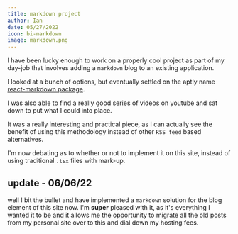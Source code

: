 ```yaml
---
title: markdown project
author: Ian
date: 05/27/2022
icon: bi-markdown
image: markdown.png
---
```


I have been lucky enough to work on a properly cool project as part of my day-job that involves adding a `markdown` blog to an existing application.

I looked at a bunch of options, but eventually settled on the aptly name [react-markdown package](https://github.com/remarkjs/react-markdown).

I was also able to find a really good series of videos on youtube and sat down to put what I could into place.

It was a really interesting and practical piece, as I can actually see the benefit of using this methodology instead of other `RSS feed` based alternatives.

I'm now debating as to whether or not to implement it on this site, instead of using traditional `.tsx` files with mark-up.

## update - 06/06/22

well I bit the bullet and have implemented a `markdown` solution for the blog element of this site now. I'm **super** pleased with it, as it's everything I wanted it to be and it allows me the opportunity
to migrate all the old posts from my personal site over to this and dial down my hosting fees.
